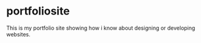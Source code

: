 # portfoliosite
This is my portfolio site showing how i know about designing or developing websites.

